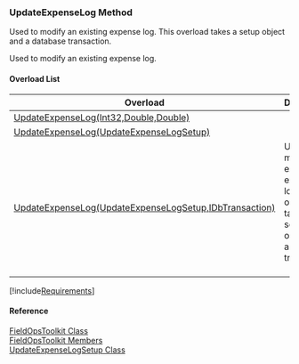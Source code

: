 ﻿### UpdateExpenseLog Method

Used to modify an existing expense log. This overload takes a setup object and a database transaction.

Used to modify an existing expense log.

#### Overload List

| Overload | Description |
| --- | --- |
| [UpdateExpenseLog(Int32,Double,Double)](FChoice.Toolkits.Clarify~FChoice.Toolkits.Clarify.FieldOps.FieldOpsToolkit~UpdateExpenseLog(Int32,Double,Double).md) |   |
| [UpdateExpenseLog(UpdateExpenseLogSetup)](FChoice.Toolkits.Clarify~FChoice.Toolkits.Clarify.FieldOps.FieldOpsToolkit~UpdateExpenseLog(UpdateExpenseLogSetup).md) |   |
| [UpdateExpenseLog(UpdateExpenseLogSetup,IDbTransaction)](FChoice.Toolkits.Clarify~FChoice.Toolkits.Clarify.FieldOps.FieldOpsToolkit~UpdateExpenseLog(UpdateExpenseLogSetup,IDbTransaction).md) | Used to modify an existing expense log. This overload takes a setup object and a database transaction.   |

[!include[Requirements](../partials/requirements.md)]



#### Reference

[FieldOpsToolkit Class](FChoice.Toolkits.Clarify~FChoice.Toolkits.Clarify.FieldOps.FieldOpsToolkit.md)  
[FieldOpsToolkit Members](FChoice.Toolkits.Clarify~FChoice.Toolkits.Clarify.FieldOps.FieldOpsToolkit_members.md)  
[UpdateExpenseLogSetup Class](FChoice.Toolkits.Clarify~FChoice.Toolkits.Clarify.FieldOps.UpdateExpenseLogSetup.md)